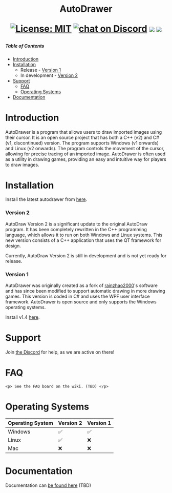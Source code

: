 <h1 align="center">
AutoDrawer
<br>

[![License: MIT](https://img.shields.io/badge/License-MIT-yellow.svg)](https://opensource.org/licenses/MIT)
<a href="https://discord.gg/rwvUFraDnb" alt="Discord">
    <img src="https://img.shields.io/discord/937117805805989890?logo=discord"
       alt="chat on Discord"></a>
<a href="https://github.com/badges/AlexCYP/autodraw-roblox" alt="Activity">
    <img src="https://img.shields.io/github/commit-activity/m/AlexCYP/autodraw-roblox" /></a>
<a href="https://github.com/badges/AlexCYP/autodraw-roblox" alt="Last Commit">
    <img src="https://img.shields.io/github/last-commit/AlexCYP/autodraw-roblox" /></a>
</h1>

##### Table of Contents  
- [Introduction](#Introduction)  
- [Installation](#Installation)  
  - Release
        - [Version 1](#Version1)  
  - In development
        - [Version 2](#Version2)  
- [Support](#Support)  
    - [FAQ](#FAQ)  
    - [Operating Systems](#OperatingSystems)  
- [Documentation](#Documentation)  
<p>
<a name="Introduction"/>
<h1> Introduction </h1>
AutoDrawer is a program that allows users to draw imported images using their cursor. It is an open source project that has both a C++ (v2) and C# (v1, discontinued) version. The program supports Windows (v1 onwards) and Linux (v2 onwards). The program controls the movement of the cursor, allowing for precise tracing of an imported image. AutoDrawer is often used as a utility in drawing games, providing an easy and intuitive way for players to draw images.
<a name="Installation"/>
<h1> Installation </h1>

 Install the latest autodrawer from [here](https://github.com/Siydge/autodraw-roblox/releases).

<a name="Version2"/>
<h3> Version 2 </h3>
AutoDraw Version 2 is a significant update to the original AutoDraw program. It has been completely rewritten in the C++ programming language, which allows it to run on both Windows and Linux systems. This new version consists of a C++ application that uses the QT framework for design. 

Currently, AutoDraw Version 2 is still in development and is not yet ready for release.
</a>
<a name="Version1"/>
<h3> Version 1</h3>

AutoDrawer was originally created as a fork of [rainzhao2000](https://github.com/rainzhao2000/autodrawer)'s software and has since been modified to support automatic drawing in more drawing games. This version is coded in C# and uses the WPF user interface framework. AutoDrawer is open source and only supports the Windows operating systems.
</p>

Install v1.4 [here](https://github.com/Siydge/autodraw-roblox/releases/tag/v1.4).
 
<a name="Support"/>
<h1> Support </h1>

Join [the Discord](https://discord.gg/rwvUFraDnb) for help, as we are active on there!

<a name="FAQ"/>
<h1> FAQ </h1>
</a>

    <p> See the FAQ board on the wiki. (TBD) </p>
</a>

</a>
<a name="OperatingSystems"/>
<h1> Operating Systems </h1>
</a>

| Operating System | Version 2 | Version 1 |
|------------------|-----------|-----------|
| Windows          | :white_check_mark: | :white_check_mark: |
| Linux            | :white_check_mark: | :x: |
| Mac              | :x: | :x: |

<a name="Documentation"/>
<h1> Documentation </h1>

Documentation can [be found here]() (TBD)
</a>
